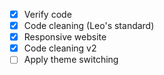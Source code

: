 * [x] Verify code
* [x] Code cleaning (Leo's standard)
* [x] Responsive website
* [x] Code cleaning v2
* [ ] Apply theme switching
